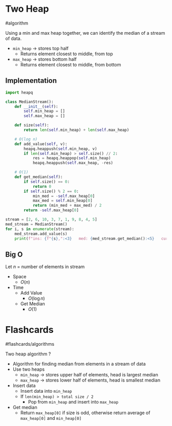 # Two Heap
#algorithm 

Using a min and max heap together, we can identify the median of a stream of data.
- `min_heap` $\to$ stores top half
	- Returns element closest to middle, from top
- `max_heap` $\to$ stores bottom half
	- Returns element closest to middle, from bottom
## Implementation
```python
import heapq

class MedianStream():
	def __init__(self):
		self.min_heap = []
		self.max_heap = []

	def size(self):
		return len(self.min_heap) + len(self.max_heap)

	# O(log n) 
	def add_value(self, v):
		heapq.heappush(self.min_heap, v)
		if len(self.min_heap) > self.size() // 2:
			res = heapq.heappop(self.min_heap)
			heapq.heappush(self.max_heap, -res)

	# O(1)
	def get_median(self):
		if self.size() == 0:
			return 0
		if self.size() % 2 == 0:
			min_med = -self.max_heap[0]
			max_med = self.min_heap[0]
			return (min_med + max_med) / 2
		return -self.max_heap[0]

stream = [2, 6, 10, 3, 7, 1, 9, 8, 4, 5]
med_stream = MedianStream()
for i, s in enumerate(stream):
	med_stream.add_value(s)
	print(f"ins: {f"{s},":<3}   med: {med_stream.get_median():<5}   curr_stream: {sorted(stream[:i+1])}")
```
## Big O
Let $n$ = number of elements in stream
- Space
	- $O(n)$
- Time
	- Add Value
		- $O(\log n)$
	- Get Median
		- $O(1)$

# Flashcards
#flashcards/algorithms 

Two heap algorithm
?
- Algorithm for finding median from elements in a stream of data
- Use two heaps
	- `min_heap` $\to$ stores upper half of elements, head is largest median
	- `max_heap` $\to$ stores lower half of elements, head is smallest median
- Insert data
	- Insert data into `min_heap`
	- If `len(min_heap) > total size / 2`
		- Pop from `min_heap` and insert into `max_heap`
- Get median
	- Return `max_heap[0]` if size is odd, otherwise return average of `max_heap[0]` and `min_heap[0]`
